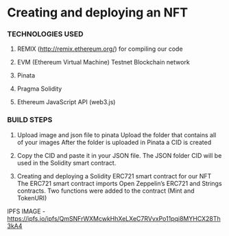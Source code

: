 # Creating and deploying an NFT 

### TECHNOLOGIES USED

1. REMIX (http://remix.ethereum.org/) for compiling our code

2. EVM (Ethereum Virtual Machine) Testnet Blockchain network

3. Pinata

4. Pragma Solidity

5. Ethereum JavaScript API  (web3.js)

### BUILD STEPS

1. Upload image and json file to pinata
    Upload the folder that contains all of your images
    After the folder is uploaded in Pinata a CID is created

2. Copy the CID and paste it in your JSON file. The JSON folder CID will be used in the Solidity smart contract.

3. Creating and deploying a Solidity ERC721 smart contract for our NFT
    The ERC721 smart contract imports Open Zeppelin’s ERC721 and Strings contracts. Two functions were added to the contract (Mint and TokenURI)

IPFS IMAGE - https://ipfs.io/ipfs/QmSNFrWXMcwkHhXeLXeC7RVvxPo11pqi8MYHCX28Th3kA4